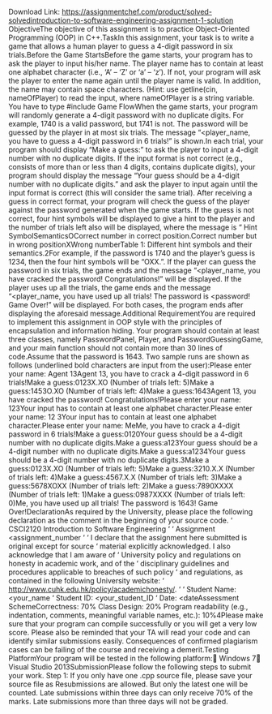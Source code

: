 Download Link: https://assignmentchef.com/product/solved-solvedintroduction-to-software-engineering-assignment-1-solution
<br>
ObjectiveThe objective of this assignment is to practice Object-Oriented Programming (OOP) in C++.TaskIn this assignment, your task is to write a game that allows a human player to guess a 4-digit password in six trials.Before the Game StartsBefore the game starts, your program has to ask the player to input his/her name. The player name has to contain at least one alphabet character (i.e., ‘A’ – ‘Z’ or ‘a’ – ‘z’). If not, your program will ask the player to enter the name again until the player name is valid. In addition, the name may contain space characters. (Hint: use getline(cin, nameOfPlayer) to read the input, where nameOfPlayer is a string variable. You have to type #include Game FlowWhen the game starts, your program will randomly generate a 4-digit password with no duplicate digits. For example, 1740 is a valid password, but 1741 is not. The password will be guessed by the player in at most six trials. The message “&lt;player_name, you have to guess a 4-digit password in 6 trials!” is shown.In each trial, your program should display “Make a guess:” to ask the player to input a 4-digit number with no duplicate digits. If the input format is not correct (e.g., consists of more than or less than 4 digits, contains duplicate digits), your program should display the message “Your guess should be a 4-digit number with no duplicate digits.” and ask the player to input again until the input format is correct (this will consider the same trial). After receiving a guess in correct format, your program will check the guess of the player against the password generated when the game starts. If the guess is not correct, four hint symbols will be displayed to give a hint to the player and the number of trials left also will be displayed, where the message is “ Hint SymbolSemanticsOCorrect number in correct position.Correct number but in wrong positionXWrong numberTable 1: Different hint symbols and their semantics.2For example, if the password is 1740 and the player’s guess is 1234, then the four hint symbols will be “OXX.”. If the player can guess the password in six trials, the game ends and the message “&lt;player_name, you have cracked the password! Congratulations!” will be displayed. If the player uses up all the trials, the game ends and the message “&lt;player_name, you have used up all trials! The password is &lt;password! Game Over!” will be displayed. For both cases, the program ends after displaying the aforesaid message.Additional RequirementYou are required to implement this assignment in OOP style with the principles of encapsulation and information hiding. Your program should contain at least three classes, namely PasswordPanel, Player, and PasswordGuessingGame, and your main function should not contain more than 30 lines of code.Assume that the password is 1643. Two sample runs are shown as follows (underlined bold characters are input from the user):Please enter your name: Agent 13Agent 13, you have to crack a 4-digit password in 6 trials!Make a guess:0123X.XO (Number of trials left: 5)Make a guess:1453O.XO (Number of trials left: 4)Make a guess:1643Agent 13, you have cracked the password! Congratulations!Please enter your name: 123Your input has to contain at least one alphabet character.Please enter your name: 12 3Your input has to contain at least one alphabet character.Please enter your name: MeMe, you have to crack a 4-digit password in 6 trials!Make a guess:0120Your guess should be a 4-digit number with no duplicate digits.Make a guess:a123Your guess should be a 4-digit number with no duplicate digits.Make a guess:a1234Your guess should be a 4-digit number with no duplicate digits.3Make a guess:0123X.XO (Number of trials left: 5)Make a guess:3210.X.X (Number of trials left: 4)Make a guess:4567.X.X (Number of trials left: 3)Make a guess:5678XOXX (Number of trials left: 2)Make a guess:7890XXXX (Number of trials left: 1)Make a guess:0987XXXX (Number of trials left: 0)Me, you have used up all trials! The password is 1643! Game Over!DeclarationAs required by the University, please place the following declaration as the comment in the beginning of your source code. ‘ CSCI2120 Introduction to Software Engineering ‘ ‘ Assignment &lt;assignment_number ‘ ‘ I declare that the assignment here submitted is original except for source ‘ material explicitly acknowledged. I also acknowledge that I am aware of ‘ University policy and regulations on honesty in academic work, and of the ‘ disciplinary guidelines and procedures applicable to breaches of such policy ‘ and regulations, as contained in the following University website: ‘ http://www.cuhk.edu.hk/policy/academichonesty/. ‘ ‘ Student Name: &lt;your_name ‘ Student ID: &lt;your_student_ID ‘ Date: &lt;dateAssessment SchemeCorrectness: 70% Class Design: 20% Program readability (e.g., indentation, comments, meaningful variable names, etc.): 10%4Please make sure that your program can compile successfully or you will get a very low score. Please also be reminded that your TA will read your code and can identify similar submissions easily. Consequences of confirmed plagiarism cases can be failing of the course and receiving a demerit.Testing PlatformYour program will be tested in the following platform: Windows 7 Visual Studio 2013SubmissionPlease follow the following steps to submit your work. Step 1: If you only have one .cpp source file, please save your source file as Resubmissions are allowed. But only the latest one will be counted. Late submissions within three days can only receive 70% of the marks. Late submissions more than three days will not be graded.